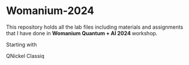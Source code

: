 # Womanium-2024

This repository holds all the lab files including materials and assignments that I have done in <b> Womanium Quantum + AI 2024 </b> workshop.

Starting with 

<list>
<item> QNickel</item>
<item> Classiq</item>
</list>
